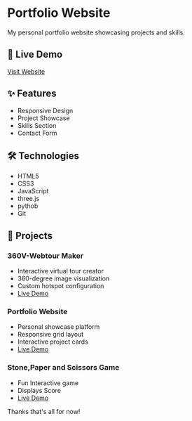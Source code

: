 # Portfolio Website
My personal portfolio website showcasing projects and skills.

## 🚀 Live Demo
[Visit Website](https://thunderrohan.github.io/Portfolio-Website/)

## ✨ Features
- Responsive Design
- Project Showcase
- Skills Section
- Contact Form

## 🛠 Technologies
- HTML5
- CSS3
- JavaScript
- three.js
- pythob
- Git

## 📂 Projects

### 360V-Webtour Maker
- Interactive virtual tour creator
- 360-degree image visualization
- Custom hotspot configuration
- [Live Demo](https://thunderrohan.github.io/360V-WebTourMaker/)

### Portfolio Website
- Personal showcase platform
- Responsive grid layout
- Interactive project cards
- [Live Demo](https://thunderrohan.github.io/Portfolio-Website/)

### Stone,Paper and Scissors Game
- Fun Interactive game
- Displays Score
- [Live Demo](https://thunderrohan.github.io/rock-paper-scissors/)

Thanks that's all for now!
